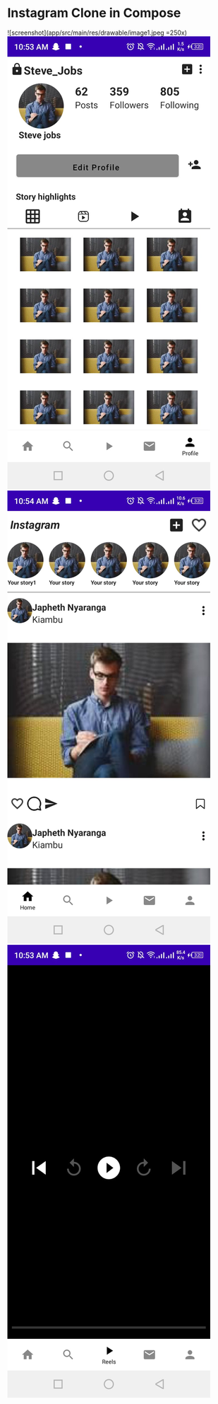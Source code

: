 # Instagram Clone in Compose

![screenshot](app/src/main/res/drawable/image1.jpeg =250x)
![screenshot](app/src/main/res/drawable/image2.jpeg)
![screenshot](app/src/main/res/drawable/image3.jpeg)
![screenshot](app/src/main/res/drawable/image4.jpeg)
